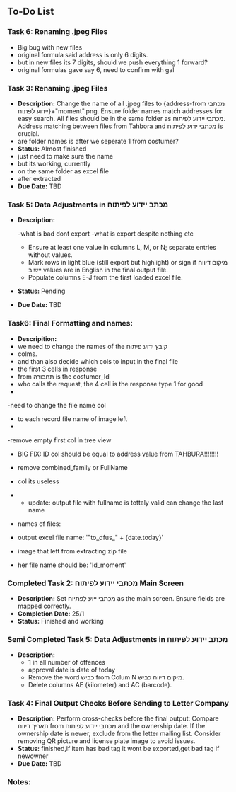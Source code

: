 ## To-Do List

### Task 6: Renaming .jpeg Files
- Big bug with new files
- original formula said address is only 6 digits.
- but in new files its 7 digits, should we push everything 1 forward?
- original formulas gave say 6, need to confirm with gal


### Task 3: Renaming .jpeg Files
- **Description:** Change the name of all .jpeg files to {address-from מכתבי יידוע לפתוח}+"moment".png. Ensure folder names match addresses for easy search. All files should be in the same folder as מכתבי יידוע לפיתוח. Address matching between files from Tahbora and מכתבי ידוע לפיתוח is crucial.
- are folder names is after we seperate 1 from costumer?
- **Status:** Almost finished
- just need to make sure the name
- but its working, currently
- on the same folder as excel file 
- after extracted
- **Due Date:** TBD



### Task 5: Data Adjustments in מכתב יידוע לפיתוח
- **Description:** 
  
    -what is bad dont export
    -what is export despite nothing etc

   - Ensure at least one value in columns L, M, or N; separate entries without values.
   - Mark rows in light blue (still export but highlight) or sign if מיקום דיווח יישוב values are in English in the final output file.
   - Populate columns E-J from the first loaded excel file.
   
- **Status:** Pending
- **Due Date:** TBD

### Task6: Final Formatting and names:
- **Descripition:**
- we need to change the names of the קובץ ידוע פיתוח 
- colms.
- and than also decide which cols to input in the final file
- the first 3 cells in response
- from  תחבורה is the costumer_Id
- who calls the request, the 4 cell is the response type 1 for good
-
-need to change the file name col
- to each record file name of image left
-
-remove empty first col in tree view

- BIG FIX: ID col should be equal to address value from TAHBURA!!!!!!!!

- remove combined_family or FullName
- col its useless
-
  - update: output file with fullname is tottaly valid can change the last name
- names of files:
- output excel file name: '"to_dfus_" + {date.today}' 
- image that left from extracting zip file
- her file name should be: 'Id_moment'



### Completed Task 2: מכתבי יידוע לפיתוח Main Screen
- **Description:** Set מכתבי ייוע לפתיוח as the main screen. Ensure fields are mapped correctly.
- **Completion Date:** 25/1
- **Status:** Finished and working

### Semi Completed Task 5: Data Adjustments in מכתב יידוע לפיתוח
- **Description:** 
    - 1 in all number of offences
    - approval date is date of today
    - Remove the word כביש from Colum N מיקום דיווח כביש.
    - Delete columns AE (kilometer) and AC (barcode).
### Task 4: Final Output Checks Before Sending to Letter Company
- **Description:** Perform cross-checks before the final output: Compare תאריך דיווח from מכתבי יידוע לפיתוח and the ownership date. If the ownership date is newer, exclude from the letter mailing list. Consider removing QR picture and license plate image to avoid issues.
- **Status:** finished,if item has bad tag it wont be exported,get bad tag if newowner
- **Due Date:** TBD
### Notes:

